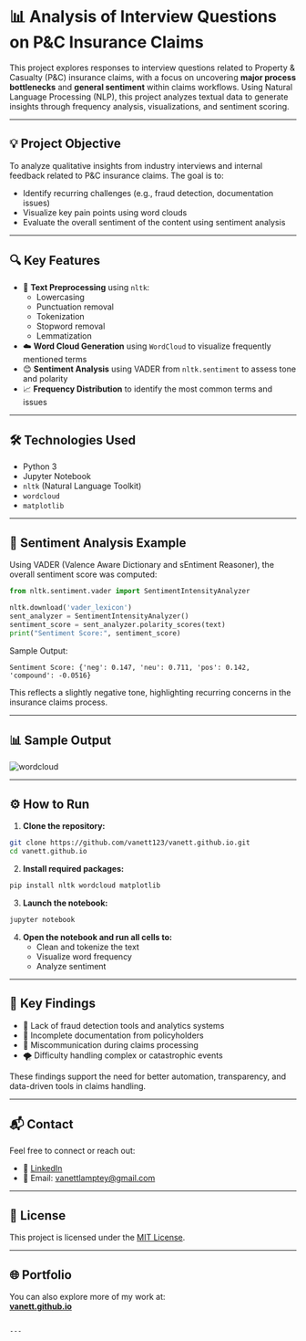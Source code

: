 # 📊 Analysis of Interview Questions on P&C Insurance Claims

This project explores responses to interview questions related to Property & Casualty (P&C) insurance claims, with a focus on uncovering **major process bottlenecks** and **general sentiment** within claims workflows. Using Natural Language Processing (NLP), this project analyzes textual data to generate insights through frequency analysis, visualizations, and sentiment scoring.

---

## 💡 Project Objective

To analyze qualitative insights from industry interviews and internal feedback related to P&C insurance claims. The goal is to:
- Identify recurring challenges (e.g., fraud detection, documentation issues)
- Visualize key pain points using word clouds
- Evaluate the overall sentiment of the content using sentiment analysis

---

## 🔍 Key Features

- 🧼 **Text Preprocessing** using `nltk`:
  - Lowercasing
  - Punctuation removal
  - Tokenization
  - Stopword removal
  - Lemmatization
- ☁️ **Word Cloud Generation** using `WordCloud` to visualize frequently mentioned terms
- 😊 **Sentiment Analysis** using VADER from `nltk.sentiment` to assess tone and polarity
- 📈 **Frequency Distribution** to identify the most common terms and issues

---

## 🛠️ Technologies Used

- Python 3
- Jupyter Notebook
- `nltk` (Natural Language Toolkit)
- `wordcloud`
- `matplotlib`

---

## 🧪 Sentiment Analysis Example

Using VADER (Valence Aware Dictionary and sEntiment Reasoner), the overall sentiment score was computed:

```python
from nltk.sentiment.vader import SentimentIntensityAnalyzer

nltk.download('vader_lexicon')
sent_analyzer = SentimentIntensityAnalyzer()
sentiment_score = sent_analyzer.polarity_scores(text)
print("Sentiment Score:", sentiment_score)
```

Sample Output:
```
Sentiment Score: {'neg': 0.147, 'neu': 0.711, 'pos': 0.142, 'compound': -0.0516}
```

This reflects a slightly negative tone, highlighting recurring concerns in the insurance claims process.

---

## 📊 Sample Output

![wordcloud]([https://drive.google.com/file/d/1NfRwb87KsBXVK2KeZYHFY0_oBlV184AR/view?usp=sharing])



---

## ⚙️ How to Run

1. **Clone the repository:**

```bash
git clone https://github.com/vanett123/vanett.github.io.git
cd vanett.github.io
```

2. **Install required packages:**

```bash
pip install nltk wordcloud matplotlib
```

3. **Launch the notebook:**

```bash
jupyter notebook
```

4. **Open the notebook and run all cells to:**
   - Clean and tokenize the text
   - Visualize word frequency
   - Analyze sentiment

---

## 🔎 Key Findings

- 🚫 Lack of fraud detection tools and analytics systems
- 📄 Incomplete documentation from policyholders
- 💬 Miscommunication during claims processing
- 🌪️ Difficulty handling complex or catastrophic events

These findings support the need for better automation, transparency, and data-driven tools in claims handling.

---

## 📬 Contact

Feel free to connect or reach out:

- 🔗 [LinkedIn]([https://www.linkedin.com/in/vanett-lamptey]) 
- 📧 Email: vanettlamptey@gmail.com 

---

## 📄 License

This project is licensed under the [MIT License](LICENSE).

---

## 🌐 Portfolio

You can also explore more of my work at:  
**[vanett.github.io](https://vanett.github.io)** 
```

---

